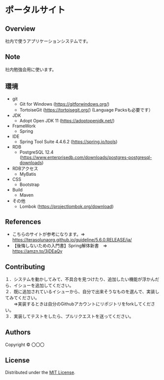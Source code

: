 ポータルサイト
======================

## Overview  
社内で使うアプリケーションシステムです。

Note
-------
社内勉強会用に使います。

環境
-------
* git
  * Git for Windows (https://gitforwindows.org/)
  * TortoiseGit (https://tortoisegit.org/) (Language Packsも必要です）
* JDK
  * Adopt Open JDK 11  (https://adoptopenjdk.net/) 
* FrameWork
  * Spring
* IDE
  * Spring Tool Suite 4.4.6.2 (https://spring.io/tools) 
* RDB
  * PostgreSQL 12.4 (https://www.enterprisedb.com/downloads/postgres-postgresql-downloads)
* RDBアクセス
  * MyBatis 
* CSS
  * Bootstrap
* Build
  * Maven
* その他
  * Lombok (https://projectlombok.org/download)

References
-------
* こちらのサイトが参考になります。⇒　<https://terasolunaorg.github.io/guideline/5.6.0.RELEASE/ja/>  
* 【後悔しないための入門書】Spring解体新書　⇒　https://amzn.to/3jDEaQy  


Contributing
-------
１．システムを動かしてみて、不具合を見つけたり、追加したい機能が浮かんだら、イシューを追加してください。  
２．既に追加されているイシューから、自分で出来そうなものを選んで、実装してみてください。  
　　⇒実装するときは自分のGithubアカウントにリポジトリをforkしてください。  
３．実装してテストをしたら、プルリクエストを送ってください。  


Authors
----------
Copyright &copy; 〇〇〇
  
License
----------
Distributed under the [MIT License][mit].
 
[MIT]: http://www.opensource.org/licenses/mit-license.php
